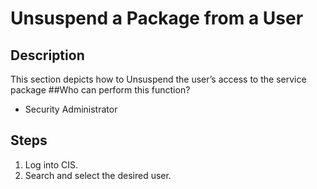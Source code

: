 # Unsuspend a Package from a User
## Description
This section depicts how to Unsuspend the user’s access to the service package
##Who can perform this function?
* Security Administrator

## Steps
1. Log into CIS.
2. Search and select the desired user.
